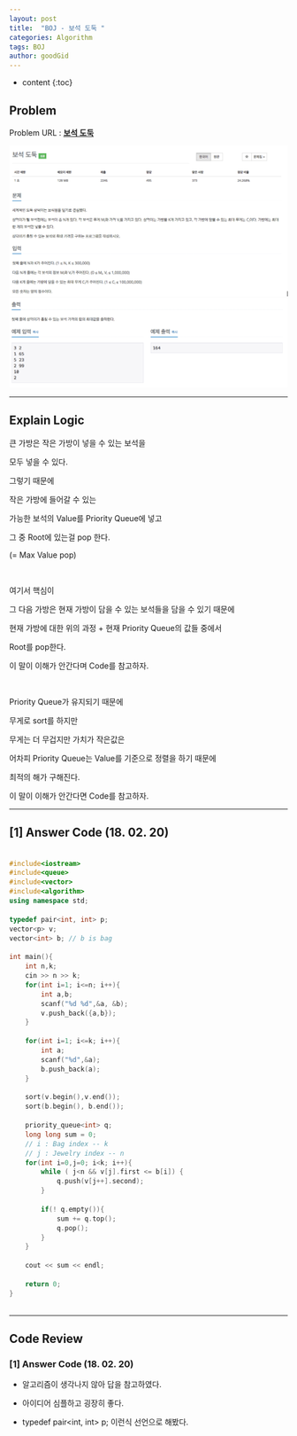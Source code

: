 ```yaml
---
layout: post
title:  "BOJ - 보석 도둑 "
categories: Algorithm
tags: BOJ
author: goodGid
---
```

* content
{:toc}


## Problem 
Problem URL : **[보석 도둑](https://www.acmicpc.net/problem/1202)**


![](/assets/img/algorithm/1202_1.png)
![](/assets/img/algorithm/1202_2.png)



---

## Explain Logic


큰 가방은 작은 가방이 넣을 수 있는 보석을

모두 넣을 수 있다. 

그렇기 때문에 

작은 가방에 들어갈 수 있는 

가능한 보석의 Value를 Priority Queue에 넣고

그 중 Root에 있는걸 pop 한다. 

(= Max Value pop)

<br>

여기서 핵심이 

그 다음 가방은 현재 가방이 담을 수 있는 보석들을 담을 수 있기 때문에

현재 가방에 대한 위의 과정 + 현재 Priority Queue의 값들 중에서 

Root를 pop한다. 

이 말이 이해가 안간다며 Code를 참고하자.

<br>

Priority Queue가 유지되기 때문에

무게로 sort를 하지만

무게는 더 무겁지만 가치가 작은값은 

어차피 Priority Queue는 Value를 기준으로 정렬을 하기 때문에

최적의 해가 구해진다.

이 말이 이해가 안간다면 Code를 참고하자.


---


## [1] Answer Code (18. 02. 20)
``` cpp

#include<iostream>
#include<queue>
#include<vector>
#include<algorithm>
using namespace std;

typedef pair<int, int> p;
vector<p> v;
vector<int> b; // b is bag

int main(){
    int n,k;
    cin >> n >> k;
    for(int i=1; i<=n; i++){
        int a,b;
        scanf("%d %d",&a, &b);
        v.push_back({a,b});
    }
    
    for(int i=1; i<=k; i++){
        int a;
        scanf("%d",&a);
        b.push_back(a);
    }
    
    sort(v.begin(),v.end());
    sort(b.begin(), b.end());
    
    priority_queue<int> q;
    long long sum = 0;
    // i : Bag index -- k
    // j : Jewelry index -- n
    for(int i=0,j=0; i<k; i++){
        while ( j<n && v[j].first <= b[i]) {
            q.push(v[j++].second);
        }
        
        if(! q.empty()){
            sum += q.top();
            q.pop();
        }
    }
    
    cout << sum << endl;
    
    return 0;
}



```



---

## Code Review

### [1] Answer Code (18. 02. 20)

* 알고리즘이 생각나지 않아 답을 참고하였다.

* 아이디어 심플하고 굉장히 좋다.

* typedef pair<int, int> p; 이런식 선언으로 해봤다.



